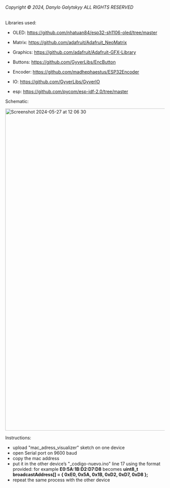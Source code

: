 <h6>
Copyright © 2024, Danylo Galytskyy
ALL RIGHTS RESERVED
</h6>

Libraries used:

* OLED: https://github.com/nhatuan84/esp32-sh1106-oled/tree/master

* Matrix: https://github.com/adafruit/Adafruit_NeoMatrix

* Graphics: https://github.com/adafruit/Adafruit-GFX-Library

* Buttons: https://github.com/GyverLibs/EncButton

* Encoder: https://github.com/madhephaestus/ESP32Encoder

* IO: https://github.com/GyverLibs/GyverIO

* esp: https://github.com/pycom/esp-idf-2.0/tree/master

Schematic:

<img width="1016" alt="Screenshot 2024-05-27 at 12 06 30" src="https://github.com/danylog/comunicador_esp32/assets/36711786/038bc490-cd04-4355-b3ce-ba71ebbb2344">

Instructions:
* upload "mac_adress_visualizer" sketch on one device
* open Serial port on 9600 baud
* copy the mac address
* put it in the other device’s "_codigo-nuevo.ino" line 17 using the format provided: for example **E0:5A:1B:D2:D7:D8** becomes **uint8_t broadcastAddress[] = { 0xE0, 0x5A, 0x1B, 0xD2, 0xD7, 0xD8 };**
* repeat the same process with the other device

